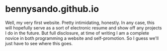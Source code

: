 # bennysando.github.io
Well, my very first website. Pretty intimidating, honestly. In any case, this will hopefully serve as a sort of electronic resume
and show off any projects I do in the future. But full disclosure, at time of writing I am a complete novice in both programming a website and
self-promotion. So I guess we'll just have to see where this goes.
